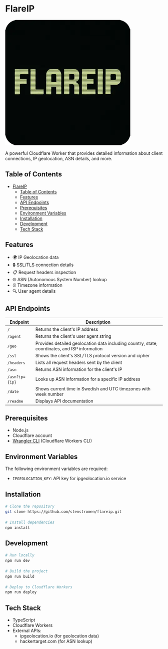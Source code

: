 # FlareIP

![FlareIP Logo](flareip.webp)

A powerful Cloudflare Worker that provides detailed information about client connections, IP geolocation, ASN details, and more.

## Table of Contents

- [FlareIP](#flareip)
  - [Table of Contents](#table-of-contents)
  - [Features](#features)
  - [API Endpoints](#api-endpoints)
  - [Prerequisites](#prerequisites)
  - [Environment Variables](#environment-variables)
  - [Installation](#installation)
  - [Development](#development)
  - [Tech Stack](#tech-stack)

## Features

- 🌍 IP Geolocation data
- 🔒 SSL/TLS connection details
- 📋 Request headers inspection
- 🌐 ASN (Autonomous System Number) lookup
- ⏰ Timezone information
- 🔍 User agent details

## API Endpoints

| Endpoint | Description |
|----------|-------------|
| `/` | Returns the client's IP address |
| `/agent` | Returns the client's user agent string |
| `/geo` | Provides detailed geolocation data including country, state, coordinates, and ISP information |
| `/ssl` | Shows the client's SSL/TLS protocol version and cipher |
| `/headers` | Lists all request headers sent by the client |
| `/asn` | Returns ASN information for the client's IP |
| `/asn?ip={ip}` | Looks up ASN information for a specific IP address |
| `/date` | Shows current time in Swedish and UTC timezones with week number |
| `/readme` | Displays API documentation |

## Prerequisites

- Node.js
- Cloudflare account
- [Wrangler CLI](https://developers.cloudflare.com/workers/wrangler/install-and-update/) (Cloudflare Workers CLI)

## Environment Variables

The following environment variables are required:

- `IPGEOLOCATION_KEY`: API key for ipgeolocation.io service

## Installation

```bash
# Clone the repository
git clone https://github.com/stenstromen/flareip.git

# Install dependencies
npm install
```

## Development

```bash
# Run locally
npm run dev

# Build the project
npm run build

# Deploy to Cloudflare Workers
npm run deploy
```

## Tech Stack

- TypeScript
- Cloudflare Workers
- External APIs:
  - ipgeolocation.io (for geolocation data)
  - hackertarget.com (for ASN lookup)
